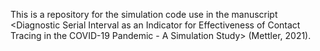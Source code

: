 This is a repository for the simulation code use in the manuscript <Diagnostic Serial Interval as an Indicator for Effectiveness of Contact Tracing in the COVID-19 Pandemic - A Simulation Study> (Mettler, 2021). 
